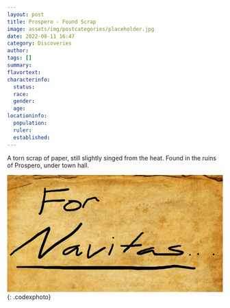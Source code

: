```yaml
---
layout: post
title: Prospero - Found Scrap
image: assets/img/postcategories/placeholder.jpg
date: 2022-08-11 16:47
category: Discoveries
author: 
tags: []
summary: 
flavortext: 
characterinfo:
  status: 
  race: 
  gender: 
  age: 
locationinfo:
  population: 
  ruler: 
  established: 
---
```


A torn scrap of paper, still slightly singed from the heat. Found in the ruins of Prospero, under town hall.

![NavitasScrap](/assets\img\postcategories\discoveries\navitasscrap.png){: .codexphoto}